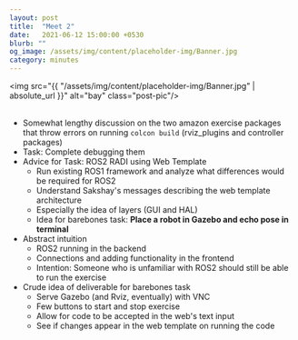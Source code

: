 ```yaml
---
layout: post
title:  "Meet 2"
date:   2021-06-12 15:00:00 +0530
blurb: ""
og_image: /assets/img/content/placeholder-img/Banner.jpg
category: minutes
---
```


<img src="{{ "/assets/img/content/placeholder-img/Banner.jpg" | absolute_url }}" alt="bay" class="post-pic"/>
<br />
<br />

- Somewhat lengthy discussion on the two amazon exercise packages that throw errors on running `colcon build` (rviz_plugins and controller packages)
- Task: Complete debugging them
- Advice for Task: ROS2 RADI using Web Template
    + Run existing ROS1 framework and analyze what differences would be required for ROS2
    + Understand Sakshay's messages describing the web template architecture
    + Especially the idea of layers (GUI and HAL)
    + Idea for barebones task: **Place a robot in Gazebo and echo pose in terminal** 
- Abstract intuition
    + ROS2 running in the backend
    + Connections and adding functionality in the frontend
    + Intention: Someone who is unfamiliar with ROS2 should still be able to run the exercise
- Crude idea of deliverable for barebones task
    + Serve Gazebo (and Rviz, eventually) with VNC
    + Few buttons to start and stop exercise
    + Allow for code to be accepted in the web's text input
    + See if changes appear in the web template on running the code

